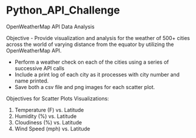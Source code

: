 # Python_API_Challenge
OpenWeatherMap API Data Analysis

Objective - Provide visualization and analysis for the weather of 500+ cities across the world of varying distance from the equator by utilizing the OpenWeatherMap API.

- Perform a weather check on each of the cities using a series of successive API calls
- Include a print log of each city as it processes with city number and name printed.
- Save both a csv file and png images for each scatter plot.

Objectives for Scatter Plots Visualizations:

1. Temperature (F) vs. Latitude
2. Humidity (%) vs. Latitude
3. Cloudiness (%) vs. Latitude
4. Wind Speed (mph) vs. Latitude
